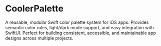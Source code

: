 # CoolerPalette
A reusable, modular Swift color palette system for iOS apps. Provides semantic color roles, light/dark mode support, and easy integration with SwiftUI. Perfect for building consistent, accessible, and maintainable app designs across multiple projects.
